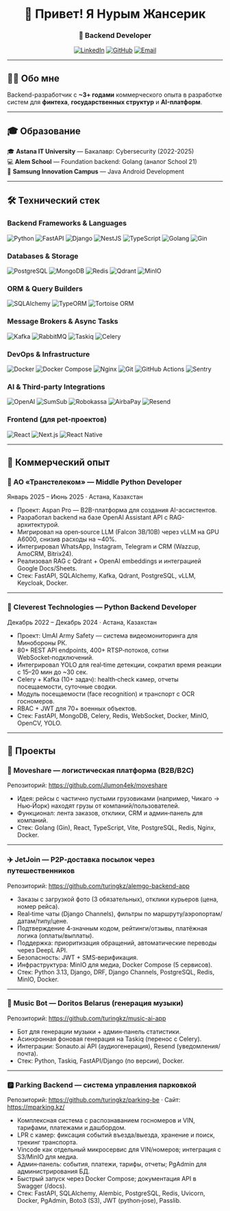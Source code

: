 <div align="center">
  
# 👋 Привет! Я Нурым Жансерик

### 🚀 Backend Developer 

[![LinkedIn](https://img.shields.io/badge/LinkedIn-0077B5?style=for-the-badge&logo=linkedin&logoColor=white)](https://linkedin.com/in/zhanserik-nurym)
[![GitHub](https://img.shields.io/badge/GitHub-100000?style=for-the-badge&logo=github&logoColor=white)](https://github.com/Jlumon4ek)
[![Email](https://img.shields.io/badge/Email-D14836?style=for-the-badge&logo=gmail&logoColor=white)](mailto:nurymzhanserik@gmail.com)

</div>

---

## 👨‍💻 Обо мне

Backend-разработчик с **~3+ годами** коммерческого опыта в разработке систем для **финтеха**, **государственных структур** и **AI-платформ**.

---
## 🎓 Образование

🎓 **Astana IT University** — Бакалавр: Cybersecurity (2022-2025)  
💻 **Alem School** — Foundation backend: Golang (аналог School 21)  
📱 **Samsung Innovation Campus** — Java Android Development

---
## 🛠️ Технический стек

### Backend Frameworks & Languages
![Python](https://img.shields.io/badge/Python-3776AB?style=for-the-badge&logo=python&logoColor=white)
![FastAPI](https://img.shields.io/badge/FastAPI-009688?style=for-the-badge&logo=fastapi&logoColor=white)
![Django](https://img.shields.io/badge/Django-092E20?style=for-the-badge&logo=django&logoColor=white)
![NestJS](https://img.shields.io/badge/NestJS-E0234E?style=for-the-badge&logo=nestjs&logoColor=white)
![TypeScript](https://img.shields.io/badge/TypeScript-3178C6?style=for-the-badge&logo=typescript&logoColor=white)
![Golang](https://img.shields.io/badge/Go-00ADD8?style=for-the-badge&logo=go&logoColor=white)
![Gin](https://img.shields.io/badge/Gin-00ADD8?style=for-the-badge&logo=go&logoColor=white)

### Databases & Storage
![PostgreSQL](https://img.shields.io/badge/PostgreSQL-4169E1?style=for-the-badge&logo=postgresql&logoColor=white)
![MongoDB](https://img.shields.io/badge/MongoDB-47A248?style=for-the-badge&logo=mongodb&logoColor=white)
![Redis](https://img.shields.io/badge/Redis-DC382D?style=for-the-badge&logo=redis&logoColor=white)
![Qdrant](https://img.shields.io/badge/Qdrant-DC244C?style=for-the-badge&logoColor=white)
![MinIO](https://img.shields.io/badge/MinIO-C72E49?style=for-the-badge&logo=minio&logoColor=white)

### ORM & Query Builders
![SQLAlchemy](https://img.shields.io/badge/SQLAlchemy-D71F00?style=for-the-badge&logo=python&logoColor=white)
![TypeORM](https://img.shields.io/badge/TypeORM-FE0803?style=for-the-badge&logo=typeorm&logoColor=white)
![Tortoise ORM](https://img.shields.io/badge/Tortoise_ORM-3776AB?style=for-the-badge&logo=python&logoColor=white)

### Message Brokers & Async Tasks
![Kafka](https://img.shields.io/badge/Apache_Kafka-231F20?style=for-the-badge&logo=apache-kafka&logoColor=white)
![RabbitMQ](https://img.shields.io/badge/RabbitMQ-FF6600?style=for-the-badge&logo=rabbitmq&logoColor=white)
![Taskiq](https://img.shields.io/badge/Taskiq-3776AB?style=for-the-badge&logo=python&logoColor=white)
![Celery](https://img.shields.io/badge/Celery-37814A?style=for-the-badge&logo=celery&logoColor=white)

### DevOps & Infrastructure
![Docker](https://img.shields.io/badge/Docker-2496ED?style=for-the-badge&logo=docker&logoColor=white)
![Docker Compose](https://img.shields.io/badge/Docker_Compose-2496ED?style=for-the-badge&logo=docker&logoColor=white)
![Nginx](https://img.shields.io/badge/Nginx-009639?style=for-the-badge&logo=nginx&logoColor=white)
![Git](https://img.shields.io/badge/Git-F05032?style=for-the-badge&logo=git&logoColor=white)
![GitHub Actions](https://img.shields.io/badge/GitHub_Actions-2088FF?style=for-the-badge&logo=github-actions&logoColor=white)
![Sentry](https://img.shields.io/badge/Sentry-362D59?style=for-the-badge&logo=sentry&logoColor=white)


### AI & Third-party Integrations
![OpenAI](https://img.shields.io/badge/OpenAI-412991?style=for-the-badge&logo=openai&logoColor=white)
![SumSub](https://img.shields.io/badge/SumSub-4285F4?style=for-the-badge&logoColor=white)
![Robokassa](https://img.shields.io/badge/Robokassa-FF6B00?style=for-the-badge&logoColor=white)
![AirbaPay](https://img.shields.io/badge/AirbaPay-00A859?style=for-the-badge&logoColor=white)
![Resend](https://img.shields.io/badge/Resend-000000?style=for-the-badge&logo=resend&logoColor=white)

### Frontend (для pet-проектов)
![React](https://img.shields.io/badge/React-61DAFB?style=for-the-badge&logo=react&logoColor=black)
![Next.js](https://img.shields.io/badge/Next.js-000000?style=for-the-badge&logo=nextdotjs&logoColor=white)
![React Native](https://img.shields.io/badge/React_Native-61DAFB?style=for-the-badge&logo=react&logoColor=black)

--- 

## 💼 Коммерческий опыт

### 🏢 АО «Транстелеком» — Middle Python Developer
Январь 2025 – Июнь 2025 · Астана, Казахстан

- Проект: Aspan Pro — B2B-платформа для создания AI-ассистентов.
- Разработал backend на базе OpenAI Assistant API с RAG-архитектурой.
- Мигрировал на open‑source LLM (Falcon 3B/10B) через vLLM на GPU A6000, снизив расходы на ~40%.
- Интегрировал WhatsApp, Instagram, Telegram и CRM (Wazzup, AmoCRM, Bitrix24).
- Реализовал RAG с Qdrant + OpenAI embeddings и интеграцией Google Docs/Sheets.
- Стек: FastAPI, SQLAlchemy, Kafka, Qdrant, PostgreSQL, vLLM, Keycloak, Docker.

---

### 🏢 Cleverest Technologies — Python Backend Developer
Декабрь 2022 – Декабрь 2024 · Астана, Казахстан

- Проект: UmAI Army Safety — система видеомониторинга для Минобороны РК.
- 80+ REST API endpoints, 400+ RTSP‑потоков, сотни WebSocket‑подключений.
- Интегрировал YOLO для real‑time детекции, сократил время реакции с 15–20 мин до ~30 сек.
- Celery + Kafka (10+ задач): health‑check камер, отчеты посещаемости, суточные сводки.
- Модуль посещаемости (face recognition) и транспорт с OCR госномеров.
- RBAC + JWT для 70+ военных объектов.
- Стек: FastAPI, MongoDB, Celery, Redis, WebSocket, Docker, MinIO, OpenCV, YOLO.

---

## 🧱 Проекты

### 🚚 Moveshare — логистическая платформа (B2B/B2C)
Репозиторий: https://github.com/Jlumon4ek/moveshare

- Идея: рейсы с частично пустыми грузовиками (например, Чикаго → Нью‑Йорк) находят грузы от компаний/пользователей.
- Функционал: лента заказов, отклики, CRM и админ‑панель для компаний.
- Стек: Golang (Gin), React, TypeScript, Vite, PostgreSQL, Redis, Nginx, Docker.

---

### ✈️ JetJoin — P2P‑доставка посылок через путешественников
Репозиторий: https://github.com/turingkz/alemgo-backend-app

- Заказы с загрузкой фото (3 обязательных), отклики курьеров (цена, номер рейса).
- Real‑time чаты (Django Channels), фильтры по маршруту/аэропортам/датам/типу/цене.
- Подтверждение 4‑значным кодом, рейтинги/отзывы, платёжная логика (оплаты/выплаты).
- Поддержка: приоритизация обращений, автоматические переводы через DeepL API.
- Безопасность: JWT + SMS‑верификация.
- Инфраструктура: MinIO для медиа, Docker Compose (5 сервисов).
- Стек: Python 3.13, Django, DRF, Django Channels, PostgreSQL, Redis, MinIO, Docker.

---

### 🎵 Music Bot — Doritos Belarus (генерация музыки)
Репозиторий: https://github.com/turingkz/music-ai-app

- Бот для генерации музыки + админ‑панель статистики.
- Асинхронная фоновая генерация на Taskiq (перенос с Celery).
- Интеграции: Sonauto.ai API (аудиогенерация), Resend (уведомления/почта).
- Стек: Python, Taskiq, FastAPI/Django (по версии), Docker.

---

### 🅿️ Parking Backend — система управления парковкой
Репозиторий: https://github.com/turingkz/parking-be · Сайт: https://mparking.kz/

- Комплексная система с распознаванием госномеров и VIN, тарифами, платежами и дашбордом.
- LPR с камер: фиксация событий въезда/выезда, хранение и поиск, трекинг транспорта.
- Vincode как отдельный микросервис для VIN/номеров; интеграция с S3/MinIO для медиа.
- Админ‑панель: события, платежи, тарифы, отчеты; PgAdmin для администрирования БД.
- Быстрый запуск через Docker Compose; документация API в Swagger (/docs).
- Стек: FastAPI, SQLAlchemy, Alembic, PostgreSQL, Redis, Uvicorn, Docker, PgAdmin, Boto3 (S3), JWT (python‑jose), Passlib.
